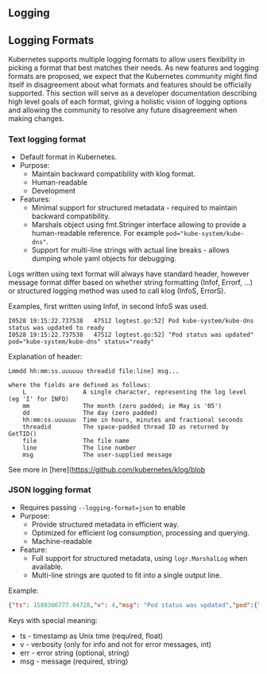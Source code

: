 ## Logging
## Logging Formats

Kubernetes supports multiple logging formats to allow users flexibility in picking a format that best matches their needs.
As new features and logging formats are proposed, we expect that the Kubernetes community might find itself in disagreement about what formats and features should be officially supported.
This section will serve as a developer documentation describing high level goals of each format, giving a holistic vision of logging options and allowing the community to resolve any future disagreement when making changes.

### Text logging format

* Default format in Kubernetes.
* Purpose:
  * Maintain backward compatibility with klog format.
  * Human-readable
  * Development
* Features:
  * Minimal support for structured metadata - required to maintain backward compatibility.
  * Marshals object using fmt.Stringer interface allowing to provide a human-readable reference. For example `pod="kube-system/kube-dns"`.
  * Support for multi-line strings with actual line breaks - allows dumping whole yaml objects for debugging.

Logs written using text format will always have standard header, however message format differ based on whether string formatting (Infof, Errorf, ...) or structured logging method was used to call klog (InfoS, ErrorS).

Examples, first written using Infof, in second InfoS was used.
```
I0528 19:15:22.737538   47512 logtest.go:52] Pod kube-system/kube-dns status was updated to ready
I0528 19:15:22.737538   47512 logtest.go:52] "Pod status was updated" pod="kube-system/kube-dns" status="ready"
```
Explanation of header:
```
Lmmdd hh:mm:ss.uuuuuu threadid file:line] msg...

where the fields are defined as follows:
	L                A single character, representing the log level (eg 'I' for INFO)
	mm               The month (zero padded; ie May is '05')
	dd               The day (zero padded)
	hh:mm:ss.uuuuuu  Time in hours, minutes and fractional seconds
	threadid         The space-padded thread ID as returned by GetTID()
	file             The file name
	line             The line number
	msg              The user-supplied message
```

See more in [here](https://github.com/kubernetes/klog/blob

### JSON logging format

* Requires passing `--logging-format=json` to enable
* Purpose:
  * Provide structured metadata in efficient way.
  * Optimized for efficient log consumption, processing and querying.
  * Machine-readable
* Feature:
  * Full support for structured metadata, using `logr.MarshalLog` when available.
  * Multi-line strings are quoted to fit into a single output line.

Example:
```json
{"ts": 1580306777.04728,"v": 4,"msg": "Pod status was updated","pod":{"name": "kube-dns","namespace": "kube-system"},"status": "ready"}
```

Keys with special meaning:
* ts - timestamp as Unix time (required, float)
* v - verbosity (only for info and not for error messages, int)
* err - error string (optional, string)
* msg - message (required, string)
